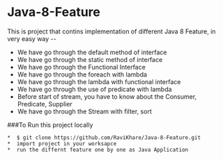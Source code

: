 # Java-8-Feature

This is project that contins implementation of different Java 8 Feature, in very easy way --

  *  We have go through the default method of interface
  *  We have go through the static method of interface 
  *  We have go through the Functional Interface 
  *  We have go through the foreach with lambda 
  *  We have go through the lambda with functional interface
  *  We have go through the use of predicate with lambda
  *  Before start of stream, you have to know about the Consumer, Predicate, Supplier
  *  We have go through the Stream with filter, sort 
 
       
###To Run this project locally
```shell
*  $ git clone https://github.com/RaviKhare/Java-8-Feature.git
*  import project in your worksapce 
*  run the differnt feature one by one as Java Application 



       
      
